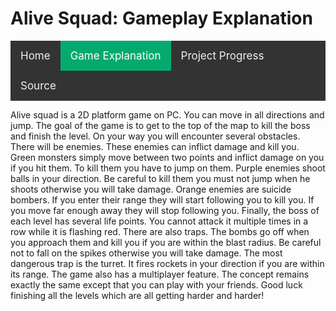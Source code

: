 <head>
    
<h1> Alive Squad: Gameplay Explanation </h1>
    
<style>
    
details summary {cursor: pointer;}
 
/* Add a black background color to the top navigation */
.topnav {
  background-color: #333;
  overflow: hidden;
}

/* Style the links inside the navigation bar */
.topnav a {
  float: left;
  color: #f2f2f2;
  text-align: center;
  padding: 14px 16px;
  text-decoration: none;
  font-size: 17px;
}

/* Change the color of links on hover */
.topnav a:hover {
  background-color: #ddd;
  color: black;
}

/* Add a color to the active/current link */
.topnav a.active {
  background-color: #04AA6D;
  color: white;
}
    
</style>
</head>

<div class="topnav">
  <a href="./index">Home</a>
  <a class="active" href="./explanation">Game Explanation</a>
  <a href="./Project_Progress">Project Progress</a>
  <a href="./source">Source</a>
</div> 

Alive squad is a 2D platform game on PC. You can move in all directions and jump. 
The goal of the game is to get to the top of the map to kill the boss and finish the level. 
On your way you will encounter several obstacles. There will be enemies. These enemies can inflict damage and kill you. 
Green monsters simply move between two points and inflict damage on you if you hit them. To kill them you have to jump on them. 
Purple enemies shoot balls in your direction. Be careful to kill them you must not jump when he shoots otherwise you will take damage. 
Orange enemies are suicide bombers. If you enter their range they will start following you to kill you. If you move far enough away they will stop following you. 
Finally, the boss of each level has several life points. You cannot attack it multiple times in a row while it is flashing red. 
There are also traps. The bombs go off when you approach them and kill you if you are within the blast radius. 
Be careful not to fall on the spikes otherwise you will take damage. 
The most dangerous trap is the turret. It fires rockets in your direction if you are within its range. 
The game also has a multiplayer feature. The concept remains exactly the same except that you can play with your friends. 
Good luck finishing all the levels which are all getting harder and harder!
